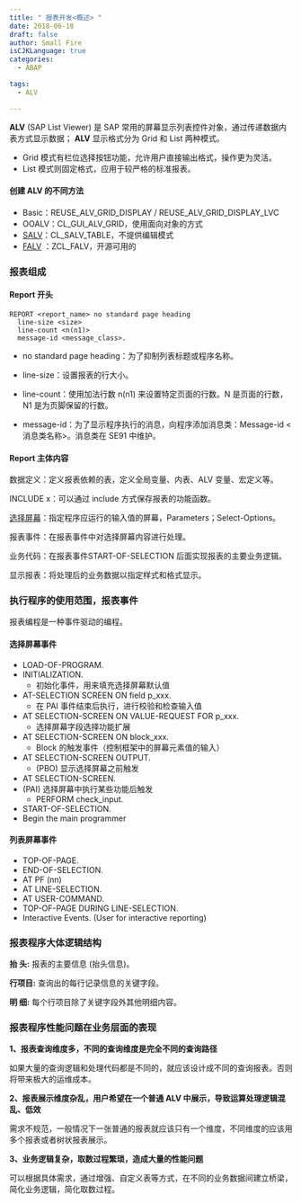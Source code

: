 ```yaml
---
title: " 报表开发<概述> "
date: 2018-06-18
draft: false
author: Small Fire
isCJKLanguage: true
categories: 
  - ABAP

tags: 
  - ALV

---
```


**ALV** (SAP List Viewer) 是 SAP 常用的屏幕显示列表控件对象，通过传递数据内表方式显示数据； **ALV** 显示格式分为 Grid 和 List 两种模式。

-  Grid 模式有栏位选择按钮功能，允许用户直接输出格式，操作更为灵活。
- List 模式则固定格式，应用于较严格的标准报表。

#### 创建 ALV 的不同方法

- Basic：REUSE_ALV_GRID_DISPLAY / REUSE_ALV_GRID_DISPLAY_LVC 
- OOALV：CL_GUI_ALV_GRID，使用面向对象的方式
- [SALV](https://zevolving.com/category/salv-tutorial/salv-table/)：CL_SALV_TABLE，不提供编辑模式
- [FALV](https://abapblog.com/falv) ：ZCL_FALV，开源可用的

### 报表组成

#### Report 开头

```ABAP
REPORT <report_name> no standard page heading
  line-size <size>
  line-count <n(n1)>
  message-id <message_class>.
```

- no standard page heading：为了抑制列表标题或程序名称。


- line-size：设置报表的行大小。


- line-count：使用加法行数 n(n1) 来设置特定页面的行数。N 是页面的行数，N1 是为页脚保留的行数。


- message-id：为了显示程序执行的消息，向程序添加消息类：Message-id <消息类名称>。消息类在 SE91 中维护。


#### Report 主体内容

数据定义：定义报表依赖的表，定义全局变量、内表、ALV 变量、宏定义等。

INCLUDE x：可以通过 include 方式保存报表的功能函数。

[选择屏幕](https://coldinfire.github.io/2018/ABAP_ALV_Screen/)：指定程序应运行的输入值的屏幕，Parameters；Select-Options。

报表事件：在报表事件中对选择屏幕内容进行处理。

业务代码：在报表事件START-OF-SELECTION 后面实现报表的主要业务逻辑。

显示报表：将处理后的业务数据以指定样式和格式显示。

### 执行程序的使用范围，报表事件

报表编程是一种事件驱动的编程。

#### 选择屏幕事件

- LOAD-OF-PROGRAM.
- INITIALIZATION. 
  - 初始化事件，用来填充选择屏幕默认值
- AT-SELECTION SCREEN ON field p_xxx.  
  - 在 PAI 事件结束后执行，进行校验和检查输入值
- AT SELECTION-SCREEN ON VALUE-REQUEST FOR p_xxx. 
  - 选择屏幕字段选择功能扩展
- AT SELECTION-SCREEN ON block_xxx.
  - Block 的触发事件（控制框架中的屏幕元素值的输入）
- AT SELECTION-SCREEN OUTPUT.   
  - (PBO) 显示选择屏幕之前触发
- AT SELECTION-SCREEN.   
- (PAI) 选择屏幕中执行某些功能后触发
  - PERFORM check_input.
- START-OF-SELECTION.
- Begin the main programmer

#### 列表屏幕事件

- TOP-OF-PAGE.
- END-OF-SELECTION. 
- AT PF (nn)
- AT LINE-SELECTION.
- AT USER-COMMAND.
- TOP-OF-PAGE DURING LINE-SELECTION.
- Interactive Events. (User for interactive reporting)

### 报表程序大体逻辑结构
**抬  头:** 报表的主要信息 (抬头信息)。

**行项目:** 查询出的每行记录信息的关键字段。

**明  细:** 每个行项目除了关键字段外其他明细内容。

### 报表程序性能问题在业务层面的表现

**1、报表查询维度多，不同的查询维度是完全不同的查询路径**

如果大量的查询逻辑和处理代码都是不同的，就应该设计成不同的查询报表。否则将带来极大的运维成本。

**2、报表展示维度杂乱，用户希望在一个普通 ALV 中展示，导致运算处理逻辑混乱、低效**

需求不规范，一般情况下一张普通的报表就应该只有一个维度，不同维度的应该用多个报表或者树状报表展示。

**3、业务逻辑复杂，取数过程繁琐，造成大量的性能问题**

可以根据具体需求，通过增强、自定义表等方式，在不同的业务数据间建立桥梁，简化业务逻辑，简化取数过程。











